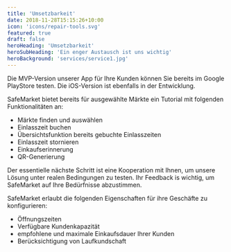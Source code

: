 ```yaml
---
title: 'Umsetzbarkeit'
date: 2018-11-28T15:15:26+10:00
icon: 'icons/repair-tools.svg'
featured: true
draft: false
heroHeading: 'Umsetzbarkeit'
heroSubHeading: 'Ein enger Austausch ist uns wichtig'
heroBackground: 'services/service1.jpg'
---
```


Die MVP-Version unserer App für Ihre Kunden können Sie bereits im Google PlayStore testen. Die iOS-Version ist ebenfalls in der Entwicklung.

SafeMarket bietet bereits für ausgewählte Märkte ein Tutorial mit folgenden Funktionalitäten an:

* Märkte finden und auswählen
* Einlasszeit buchen
* Übersichtsfunktion bereits gebuchte Einlasszeiten
* Einlasszeit stornieren
* Einkaufserinnerung
* QR-Generierung

Der essentielle nächste Schritt ist eine Kooperation mit Ihnen, um unsere Lösung unter realen Bedingungen zu testen. Ihr Feedback is wichtig, um SafeMarket auf Ihre Bedürfnisse abzustimmen.

SafeMarket erlaubt die folgenden Eigenschaften für ihre Geschäfte zu konfigurieren:

- Öffnungszeiten
- Verfügbare Kundenkapazität 
- empfohlene und maximale Einkaufsdauer Ihrer Kunden
- Berücksichtigung von Laufkundschaft